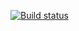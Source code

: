 [![Build status](https://dev.azure.com/DevopsCPTTraining/EngageDemo/_apis/build/status/Demo%20pipelines/Azure-Artifact-feed)](https://dev.azure.com/DevopsCPTTraining/EngageDemo/_build/latest?definitionId=37)
